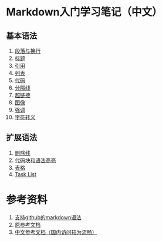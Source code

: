 Markdown入门学习笔记（中文）
=========================

基本语法
-------

1. [段落与换行](basic_syntax/paragraphs_and_line_breaks.md)
2. [标题](basic_syntax/headers.md)
3. [引用](basic_syntax\blockquotes.md)
4. [列表](basic_syntax\lists.md)
5. [代码](basic_syntax\code.md)
6. [分隔线](basic_syntax\horizontal_rule.md)
7. [超链接](basic_syntax\links.md)
8. [图像](basic_syntax\images.md)
9. [强调](basic_syntax\emphasis.md)
10. [字符转义](basic_syntax\backslash_character_escapes.md)

扩展语法
-------

1. [删除线](extended_syntax\strikethrougn.md)
2. [代码块和语法高亮](extended_syntax\code_blocks_and_highlighting.md)
3. [表格](extended_syntax\table.md)
4. [Task List](extended_syntax\task_list.md)

参考资料
=======

1. [支持github的markdown语法](https://help.github.com/en/github/writing-on-github/basic-writing-and-formatting-syntax)
2. [原参考文档](https://daringfireball.net/projects/markdown/)
3. [中文参考文档（国内访问较为流畅）](http://xianbai.me/learn-md/index.html)
